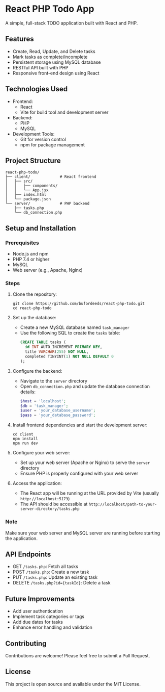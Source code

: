 # React PHP Todo App

A simple, full-stack TODO application built with React and PHP.

## Features

- Create, Read, Update, and Delete tasks
- Mark tasks as complete/incomplete
- Persistent storage using MySQL database
- RESTful API built with PHP
- Responsive front-end design using React

## Technologies Used

- Frontend:
  - React
  - Vite for build tool and development server
- Backend:
  - PHP
  - MySQL
- Development Tools:
  - Git for version control
  - npm for package management

## Project Structure

```
react-php-todo/
├── client/             # React frontend
│   ├── src/
│   │   ├── components/
│   │   └── App.jsx
│   ├── index.html
│   └── package.json
└── server/             # PHP backend
    ├── tasks.php
    └── db_connection.php
```

## Setup and Installation

### Prerequisites

- Node.js and npm
- PHP 7.4 or higher
- MySQL
- Web server (e.g., Apache, Nginx)

### Steps

1. Clone the repository:

   ```
   git clone https://github.com/bufordeeds/react-php-todo.git
   cd react-php-todo
   ```

2. Set up the database:

   - Create a new MySQL database named `task_manager`
   - Use the following SQL to create the `tasks` table:
     ```sql
     CREATE TABLE tasks (
       id INT AUTO_INCREMENT PRIMARY KEY,
       title VARCHAR(255) NOT NULL,
       completed TINYINT(1) NOT NULL DEFAULT 0
     );
     ```

3. Configure the backend:

   - Navigate to the `server` directory
   - Open `db_connection.php` and update the database connection details:
     ```php
     $host = 'localhost';
     $db = 'task_manager';
     $user = 'your_database_username';
     $pass = 'your_database_password';
     ```

4. Install frontend dependencies and start the development server:

   ```
   cd client
   npm install
   npm run dev
   ```

5. Configure your web server:

   - Set up your web server (Apache or Nginx) to serve the `server` directory
   - Ensure PHP is properly configured with your web server

6. Access the application:
   - The React app will be running at the URL provided by Vite (usually `http://localhost:5173`)
   - The API should be accessible at `http://localhost/path-to-your-server-directory/tasks.php`

### Note

Make sure your web server and MySQL server are running before starting the application.

## API Endpoints

- GET `/tasks.php`: Fetch all tasks
- POST `/tasks.php`: Create a new task
- PUT `/tasks.php`: Update an existing task
- DELETE `/tasks.php?id={taskId}`: Delete a task

## Future Improvements

- Add user authentication
- Implement task categories or tags
- Add due dates for tasks
- Enhance error handling and validation

## Contributing

Contributions are welcome! Please feel free to submit a Pull Request.

## License

This project is open source and available under the MIT License.
